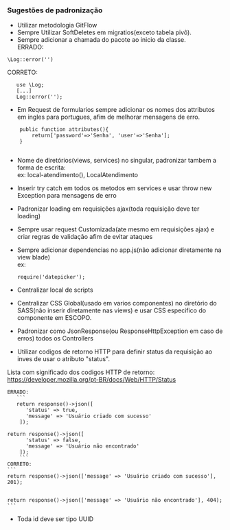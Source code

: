 ### Sugestões de padronização
- Utilizar metodologia GitFlow 
- Sempre Utilizar SoftDeletes em migratios(exceto tabela pivô).
- Sempre adicionar a chamada do pacote ao inicio da classe. \
 ERRADO: 
 ```
 \Log::error('')
 ```
 CORRETO:
 ```
	use \Log;
    [...]
	Log::error('');
```
- Em Request de formularios sempre adicionar os nomes dos attributos em ingles para portugues, afim de melhorar mensagens de erro.
```
	public function attributes(){
		return['password'=>'Senha', 'user'=>'Senha'];
	}
	
```

- Nome de diretórios(views, services) no singular, padronizar tambem a forma de escrita: \
ex: local-atendimento(), LocalAtendimento


- Inserir try catch em todos os metodos em services e usar throw new Exception para mensagens de erro

- Padronizar loading em requisições ajax(toda requisição deve ter loading)

- Sempre usar request Customizada(ate mesmo em requisições ajax) e criar regras de validação afim de evitar ataques

- Sempre adicionar dependencias no app.js(não adicionar diretamente na view blade) \
ex: 
    ```
    require('datepicker');
    ```

- Centralizar local de scripts 

- Centralizar CSS Global(usado em varios componentes) no diretório do SASS(não inserir diretamente nas views) e usar CSS especifico do componente em ESCOPO.
- Padronizar como JsonResponse(ou ResponseHttpException em caso de erros) todos os Controllers
- Utilizar codigos de retorno HTTP para definir status da requisição ao inves de usar o atributo "status".

Lista com significado dos codigos HTTP de retorno: https://developer.mozilla.org/pt-BR/docs/Web/HTTP/Status

    ERRADO:
       ```
       return response()->json([
          'status' => true,
          'message' => 'Usuário criado com sucesso' 
        ]);
	
	return response()->json([
          'status' => false,
          'message' => 'Usuário não encontrado' 
        ]);
        ```
    CORRETO:
    ```
    return response()->json(['message' => 'Usuário criado com sucesso'], 201);
    
    
    return response()->json(['message' => 'Usuário não encontrado'], 404);
    ```
- Toda id deve ser tipo UUID


